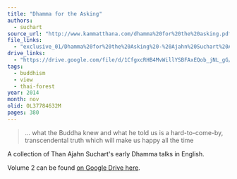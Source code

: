 ```yaml
---
title: "Dhamma for the Asking"
authors:
  - suchart
source_url: "http://www.kammatthana.com/dhamma%20for%20the%20asking.pdf"
file_links:
  - "exclusive_01/Dhamma%20for%20the%20Asking%20-%20Ajahn%20Suchart%20Abhijato.pdf"
drive_links:
  - "https://drive.google.com/file/d/1CfgxcRHB4MvWillYSBFAxEQob_jNL_gG/view?usp=drivesdk"
tags:
  - buddhism
  - view
  - thai-forest
year: 2014
month: nov
olid: OL37784632M
pages: 380
---
```


> … what the Buddha knew and what he told us is a hard-to-come-by, transcendental truth which will make us happy all the time

A collection of Than Ajahn Suchart's early Dhamma talks in English.

Volume 2 can be found [on Google Drive here](https://drive.google.com/file/d/14KzIzY-fRkqtruKzwNtaXfkfsTZGAt7w/view?usp=drivesdk).
